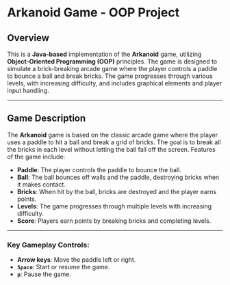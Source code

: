 # Arkanoid Game - OOP Project

## Overview

This is a **Java-based** implementation of the **Arkanoid** game, utilizing **Object-Oriented Programming (OOP)** principles. The game is designed to simulate a brick-breaking arcade game where the player controls a paddle to bounce a ball and break bricks. The game progresses through various levels, with increasing difficulty, and includes graphical elements and player input handling.

---

## Game Description

The **Arkanoid** game is based on the classic arcade game where the player uses a paddle to hit a ball and break a grid of bricks. The goal is to break all the bricks in each level without letting the ball fall off the screen. Features of the game include:

- **Paddle**: The player controls the paddle to bounce the ball.
- **Ball**: The ball bounces off walls and the paddle, destroying bricks when it makes contact.
- **Bricks**: When hit by the ball, bricks are destroyed and the player earns points.
- **Levels**: The game progresses through multiple levels with increasing difficulty.
- **Score**: Players earn points by breaking bricks and completing levels.

---

### Key Gameplay Controls:
- **Arrow keys**: Move the paddle left or right.
- **`Space`**: Start or resume the game.
- **`p`**: Pause the game.
